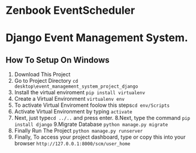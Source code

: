 # Zenbook EventScheduler
# Django Event Management System.

## How To Setup On Windows
1. Download This Project 
2. Go to Project Directory `cd desktop\event_management_system_project_django`
3. Install the virtual enviroment `pip install virtualenv`
4. Create a Virtual Environment `virtualenv env`
5. To activate Virtual Enviroment foolow this steps`cd env/Scripts`
6. Activate Virtual Environment by typing  `activate`
7. Next, just type`cd ../..` and press enter.
8.Next, type the command `pip install django`
9.Migrate Database `python manage.py migrate`
10. Finally Run The Project `python manage.py runserver`
11. Finally, To access your project dashboard, type or copy this into your browser `http://127.0.0.1:8000/scm/user_home`

